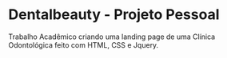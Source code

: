 # Dentalbeauty - Projeto Pessoal
Trabalho Acadêmico criando uma landing page de uma Clínica Odontológica feito com HTML, CSS e Jquery.
